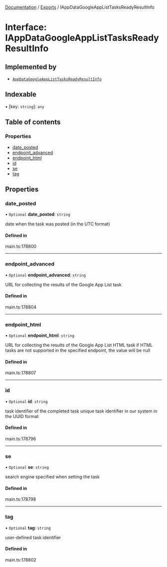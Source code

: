 [Documentation](../README.md) / [Exports](../modules.md) / IAppDataGoogleAppListTasksReadyResultInfo

# Interface: IAppDataGoogleAppListTasksReadyResultInfo

## Implemented by

- [`AppDataGoogleAppListTasksReadyResultInfo`](../classes/AppDataGoogleAppListTasksReadyResultInfo.md)

## Indexable

▪ [key: `string`]: `any`

## Table of contents

### Properties

- [date\_posted](IAppDataGoogleAppListTasksReadyResultInfo.md#date_posted)
- [endpoint\_advanced](IAppDataGoogleAppListTasksReadyResultInfo.md#endpoint_advanced)
- [endpoint\_html](IAppDataGoogleAppListTasksReadyResultInfo.md#endpoint_html)
- [id](IAppDataGoogleAppListTasksReadyResultInfo.md#id)
- [se](IAppDataGoogleAppListTasksReadyResultInfo.md#se)
- [tag](IAppDataGoogleAppListTasksReadyResultInfo.md#tag)

## Properties

### date\_posted

• `Optional` **date\_posted**: `string`

date when the task was posted (in the UTC format)

#### Defined in

main.ts:178800

___

### endpoint\_advanced

• `Optional` **endpoint\_advanced**: `string`

URL for collecting the results of the Google App List task

#### Defined in

main.ts:178804

___

### endpoint\_html

• `Optional` **endpoint\_html**: `string`

URL for collecting the results of the Google App List HTML task
if HTML tasks are not supported in the specified endpoint, the value will be null

#### Defined in

main.ts:178807

___

### id

• `Optional` **id**: `string`

task identifier of the completed task
unique task identifier in our system in the UUID format

#### Defined in

main.ts:178796

___

### se

• `Optional` **se**: `string`

search engine specified when setting the task

#### Defined in

main.ts:178798

___

### tag

• `Optional` **tag**: `string`

user-defined task identifier

#### Defined in

main.ts:178802
